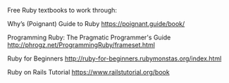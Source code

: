 Free Ruby textbooks to work through:

Why’s (Poignant) Guide to Ruby
https://poignant.guide/book/

Programming Ruby: The Pragmatic Programmer's Guide
http://phrogz.net/ProgrammingRuby/frameset.html

Ruby for Beginners
http://ruby-for-beginners.rubymonstas.org/index.html

Ruby on Rails Tutorial
https://www.railstutorial.org/book
